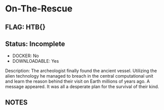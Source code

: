 # On-The-Rescue

## FLAG: HTB{}

## Status: Incomplete

+ DOCKER: No
+ DOWNLOADABLE: Yes

Description: The archeologist finally found the ancient vessel. Utilizing the alien technology he managed to breach in the central computational unit and learn the reason behind their visit on Earth millions of years ago. A message appeared. It was all a desperate plan for the survival of their kind.

## NOTES
